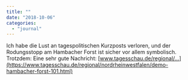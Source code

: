 ```yaml
---
title: ""
date: "2018-10-06"
categories: 
  - "journal"
---
```


Ich habe die Lust an tagespolitischen Kurzposts verloren, und der Rodungsstopp am Hambacher Forst ist sicher vor allem symbolisch. Trotzdem: Eine sehr gute Nachricht: [www.tagesschau.de/regional/...](https://www.tagesschau.de/regional/nordrheinwestfalen/demo-hambacher-forst-101.html)
